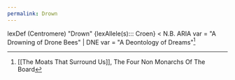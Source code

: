 ```yaml
---
permalink: Drown
---
```


lexDef (Centromere) "Drown" {lexAllele(s)::: Croen} < N.B. ARIA var = "A Drowning of Drone Bees" | DNE var = "A Deontology of Dreams"[^DrownCroen]

[^DrownCroen]: [[The Moats That Surround Us]], The Four Non Monarchs Of The Board
